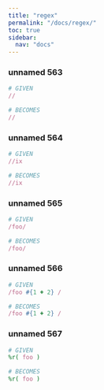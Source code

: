 ```yaml
---
title: "regex"
permalink: "/docs/regex/"
toc: true
sidebar:
  nav: "docs"
---
```

### unnamed 563
```ruby
# GIVEN
//
```
```ruby
# BECOMES
//
```
### unnamed 564
```ruby
# GIVEN
//ix
```
```ruby
# BECOMES
//ix
```
### unnamed 565
```ruby
# GIVEN
/foo/
```
```ruby
# BECOMES
/foo/
```
### unnamed 566
```ruby
# GIVEN
/foo #{1 + 2} /
```
```ruby
# BECOMES
/foo #{1 + 2} /
```
### unnamed 567
```ruby
# GIVEN
%r( foo )
```
```ruby
# BECOMES
%r( foo )
```
